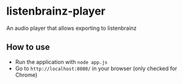 # listenbrainz-player
An audio player that allows exporting to listenbrainz

## How to use
* Run the application with `node app.js`
* Go to `http://localhost:8080/` in your browser (only checked for Chrome) 